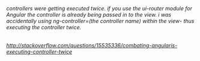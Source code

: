 
###### controllers were getting executed twice. if you use the ui-router module for Angular the controller is already being passed in to the view. i was accidentally using ng-controller=(the controller name) within the view- thus executing the controller twice. 

###### http://stackoverflow.com/questions/15535336/combating-angularjs-executing-controller-twice